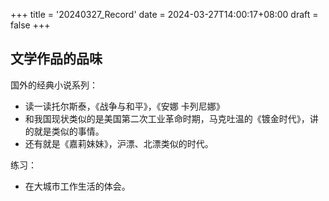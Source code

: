 +++
title = '20240327_Record'
date = 2024-03-27T14:00:17+08:00
draft = false
+++

## 文学作品的品味
国外的经典小说系列：
- 读一读托尔斯泰，《战争与和平》，《安娜 卡列尼娜》
- 和我国现状类似的是美国第二次工业革命时期，马克吐温的《镀金时代》，讲的就是类似的事情。
- 还有就是《嘉莉妹妹》，沪漂、北漂类似的时代。

练习：
- 在大城市工作生活的体会。